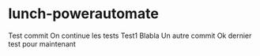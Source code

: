 # lunch-powerautomate
Test commit
On continue les tests
Test1
Blabla
Un autre commit
Ok dernier test pour maintenant
